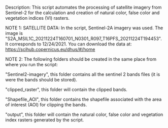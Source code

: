 Description: This script automates the processing of satellite imagery from Sentinel-2 for the calculation and creation of natural color, false color and
vegetation indices (VI) rasters.

NOTE 1: SATELLITE DATA: In the script, Sentinel-2A imagery was used. The image is "S2A_MSIL1C_20211224T160701_N0301_R097_T16PFS_20211224T194453". It corresponds to 12/24/2021.
You can download the data at: https://scihub.copernicus.eu/dhus/#/home

NOTE 2: The following folders should be created in the same place from where you run the script:

"Sentinel2-imagery", this folder contains all the sentinel 2 bands files (it is were the bands should be stored).

"clipped_raster", this folder will contain the clipped bands.

"Shapefile_AOI", this folder contains the shapefile associated with the area of interest (AOI) for clipping the bands.

"output", this folder will contain the natural color, false color and vegetation index rasters generated by the script.


